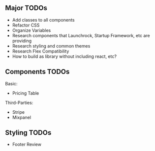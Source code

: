 ## Major TODOs

- Add classes to all components
- Refactor CSS
- Organize Variables
- Research components that Launchrock, Startup Framework, etc are providing
- Research styling and common themes
- Research Flex Compatibility
- How to build as library without including react, etc?

## Components TODOs

Basic:
  
  - Pricing Table

Third-Parties:

- Stripe
- Mixpanel

## Styling TODOs

- Footer Review

